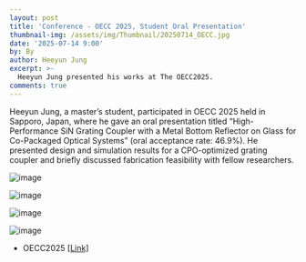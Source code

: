 ```yaml
---
layout: post
title: 'Conference - OECC 2025, Student Oral Presentation'
thumbnail-img: /assets/img/Thumbnail/20250714_OECC.jpg
date: '2025-07-14 9:00'
by: By
author: Heeyun Jung
excerpt: >-
  Heeyun Jung presented his works at The OECC2025.
comments: true
---
```



Heeyun Jung, a master’s student, participated in OECC 2025 held in Sapporo, Japan, where he gave an oral presentation titled “High-Performance SiN Grating Coupler with a Metal Bottom Reflector on Glass for Co-Packaged Optical Systems” (oral acceptance rate: 46.9%). He presented design and simulation results for a CPO-optimized grating coupler and briefly discussed fabrication feasibility with fellow researchers.

![image](https://github.com/user-attachments/assets/2151575d-e66e-47c5-b6c9-40fb622b917b)

![image](https://github.com/user-attachments/assets/8248afd2-8caf-40cf-aaf9-b1a0c1374f38)

![image](https://github.com/user-attachments/assets/f3845e57-9eda-4a03-ad9d-a2269830ba1a)

![image](https://github.com/user-attachments/assets/ba409c8e-fd95-4636-a47b-c7f630938d95)

- OECC2025 [[Link]](https://www.oeccpsc2025.org/index.html)
